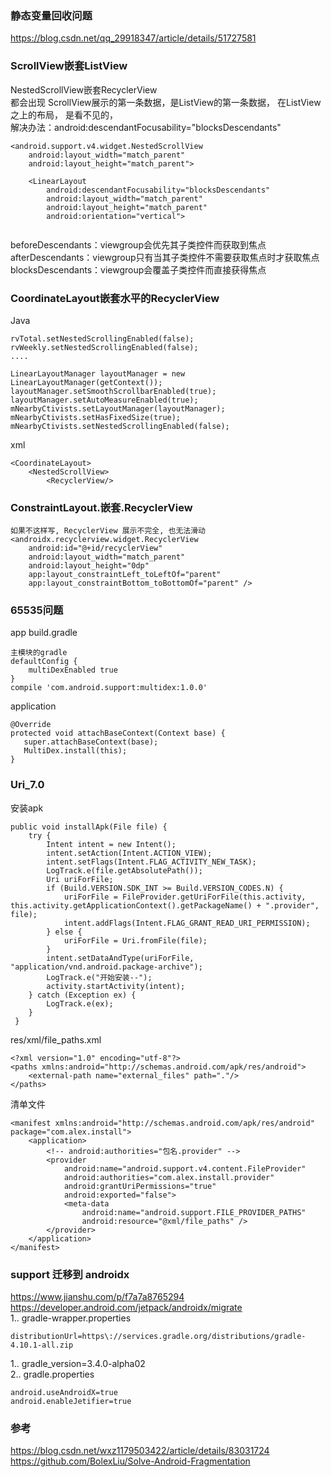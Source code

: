 ### 静态变量回收问题  
https://blog.csdn.net/qq_29918347/article/details/51727581  
### ScrollView嵌套ListView  

NestedScrollView嵌套RecyclerView  
都会出现 ScrollView展示的第一条数据，是ListView的第一条数据， 在ListView之上的布局， 是看不见的，  
解决办法：android:descendantFocusability="blocksDescendants"    


```
<android.support.v4.widget.NestedScrollView     
    android:layout_width="match_parent"     
    android:layout_height="match_parent">     
    
    <LinearLayout         
        android:descendantFocusability="blocksDescendants"         
        android:layout_width="match_parent"         
        android:layout_height="match_parent"         
        android:orientation="vertical">
        
```
beforeDescendants：viewgroup会优先其子类控件而获取到焦点  
afterDescendants：viewgroup只有当其子类控件不需要获取焦点时才获取焦点  
blocksDescendants：viewgroup会覆盖子类控件而直接获得焦点   

### CoordinateLayout嵌套水平的RecyclerView  

Java
```
rvTotal.setNestedScrollingEnabled(false); rvWeekly.setNestedScrollingEnabled(false);
....

LinearLayoutManager layoutManager = new LinearLayoutManager(getContext());   
layoutManager.setSmoothScrollbarEnabled(true);   
layoutManager.setAutoMeasureEnabled(true);    
mNearbyCtivists.setLayoutManager(layoutManager);   
mNearbyCtivists.setHasFixedSize(true);   
mNearbyCtivists.setNestedScrollingEnabled(false);
```
xml  
```
<CoordinateLayout>  
    <NestedScrollView>
        <RecyclerView/>
```
### ConstraintLayout.嵌套.RecyclerView  
```
如果不这样写, RecyclerView 展示不完全, 也无法滑动  
<androidx.recyclerview.widget.RecyclerView
    android:id="@+id/recyclerView"
    android:layout_width="match_parent"
    android:layout_height="0dp"
    app:layout_constraintLeft_toLeftOf="parent"
    app:layout_constraintBottom_toBottomOf="parent" />
```
### 65535问题  
app build.gradle  
```
主模块的gradle
defaultConfig {     
    multiDexEnabled true 
}
compile 'com.android.support:multidex:1.0.0'
```
application  
```
@Override
protected void attachBaseContext(Context base) {
   super.attachBaseContext(base);
   MultiDex.install(this);
}
```  
### Uri_7.0    
安装apk   
```
public void installApk(File file) {     
    try {         
        Intent intent = new Intent();        
        intent.setAction(Intent.ACTION_VIEW);         
        intent.setFlags(Intent.FLAG_ACTIVITY_NEW_TASK);         
        LogTrack.e(file.getAbsolutePath());         
        Uri uriForFile;         
        if (Build.VERSION.SDK_INT >= Build.VERSION_CODES.N) {             
            uriForFile = FileProvider.getUriForFile(this.activity, this.activity.getApplicationContext().getPackageName() + ".provider", file);             
            intent.addFlags(Intent.FLAG_GRANT_READ_URI_PERMISSION);         
        } else {             
            uriForFile = Uri.fromFile(file);         
        }         
        intent.setDataAndType(uriForFile, "application/vnd.android.package-archive");         
        LogTrack.e("开始安装--");         
        activity.startActivity(intent);     
    } catch (Exception ex) {         
        LogTrack.e(ex);     
    }
 }
```
res/xml/file_paths.xml   
```
<?xml version="1.0" encoding="utf-8"?> 
<paths xmlns:android="http://schemas.android.com/apk/res/android">     
    <external-path name="external_files" path="."/> 
</paths>
```
清单文件  
```
<manifest xmlns:android="http://schemas.android.com/apk/res/android"           package="com.alex.install">
	<application>
	    <!-- android:authorities="包名.provider" --> 	    
	    <provider 	        
	        android:name="android.support.v4.content.FileProvider" 	        
	        android:authorities="com.alex.install.provider" 	        
	        android:grantUriPermissions="true" 	        
	        android:exported="false"> 	        
	        <meta-data 	            
	            android:name="android.support.FILE_PROVIDER_PATHS" 	            
	            android:resource="@xml/file_paths" /> 	    
	    </provider> 	
	</application>
</manifest>
```

### support 迁移到 androidx   
https://www.jianshu.com/p/f7a7a8765294  
https://developer.android.com/jetpack/androidx/migrate  
1.. gradle-wrapper.properties   
```
distributionUrl=https\://services.gradle.org/distributions/gradle-4.10.1-all.zip  
```  
1.. gradle_version=3.4.0-alpha02  
2.. gradle.properties  
```
android.useAndroidX=true
android.enableJetifier=true
```  

### 参考  
https://blog.csdn.net/wxz1179503422/article/details/83031724  
https://github.com/BolexLiu/Solve-Android-Fragmentation  
